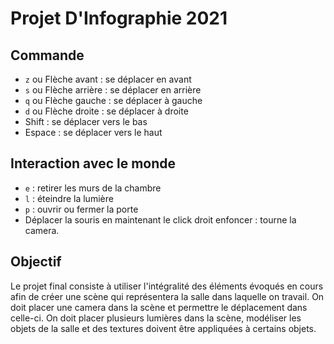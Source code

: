 # Projet D'Infographie 2021

## Commande

* `z` ou Flèche avant : se déplacer en avant
* `s` ou Flèche arrière : se déplacer en arrière
* `q` ou Flèche gauche : se déplacer à gauche
* `d` ou Flèche droite : se déplacer à droite
* Shift : se déplacer vers le bas
* Espace : se déplacer vers le haut

## Interaction avec le monde

* `e` : retirer les murs de la chambre
* `l` : éteindre la lumière
* `p` : ouvrir ou fermer la porte
* Déplacer la souris en maintenant le click droit enfoncer : tourne la camera.

## Objectif

Le projet final consiste à utiliser l'intégralité des éléments évoqués en cours
afin de créer une scène qui représentera la salle dans laquelle on travail. On
doit placer une camera dans la scène et permettre le déplacement dans celle-ci.
On doit placer plusieurs lumières dans la scène, modéliser les objets de la
salle et des textures doivent être appliquées à certains objets.

